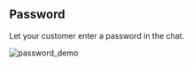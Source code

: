 ## Password

Let your customer enter a password in the chat.

![password_demo](https://raw.githubusercontent.com/loyjoy/welcome/master/help/processes/process/subprocesses/password_demo.png)
